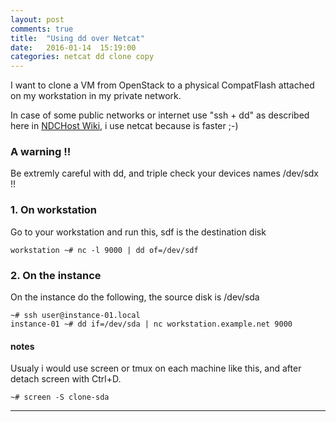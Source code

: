 ```yaml
---
layout: post
comments: true
title:  "Using dd over Netcat"
date:   2016-01-14  15:19:00
categories: netcat dd clone copy
---
```


I want to clone a VM from OpenStack to a physical CompatFlash attached on my workstation in my private network.

In case of some public networks or internet use "ssh + dd" as described here in [NDCHost Wiki],
i use netcat because is faster ;-)

### A warning !!
Be extremly careful with dd, and triple check your devices names /dev/sdx  !!

### 1. On workstation
Go to your workstation and run this, sdf is the destination disk

    workstation ~# nc -l 9000 | dd of=/dev/sdf

### 2. On the instance 
On the instance do the following, the source disk is /dev/sda

    ~# ssh user@instance-01.local
    instance-01 ~# dd if=/dev/sda | nc workstation.example.net 9000

#### notes
Usualy i would use screen or tmux on each machine like this, and after detach screen with Ctrl+D.

    ~# screen -S clone-sda


---
[NDCHost Wiki]: <https://www.ndchost.com/wiki/server-administration/netcat-over-ssh>



